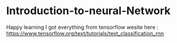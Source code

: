 # Introduction-to-neural-Network
   Happy learning  I got everything from tensorflow wesite here : https://www.tensorflow.org/text/tutorials/text_classification_rnn 
